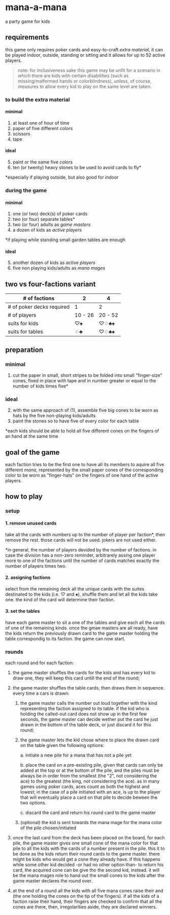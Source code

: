 # mana-a-mana
a party game for kids

## requirements
this game only requires poker cards and easy-to-craft *extra material*, it can be played indoor, outside, standing or sitting and it allows for up to 52 active players.

> note: for inclusiveness sake this game may be unfit for a scenario in which there are kids with certain disabilities (such as missing/malformed hands or colorblindness), unless, of course, measures to allow every kid to play on the same level are taken.

### to build the extra material

#### minimal
1. at least one of hour of time
2. paper of five different colors
3. scissors
4. tape

#### ideal
5. paint or the same five colors
6. ten (or twenty) heavy stones to be used to avoid cards to fly\*

\*especially if playing outside, but also good for indoor 
### during the game

#### minimal
1. one (or two) deck(s) of poker cards
2. two (or four) separate tables\*
5. two (or four) adults as *game masters*
6. a dozen of kids as *active players*

\*if playing while standing small garden tables are enough

#### ideal
5. another dozen of kids as *active players*
6. five non playing kids/adults as *mana mages*

## two vs four-factions variant
|# of factions| 2 | 4 |
|-------------|---|---|
|# of poker decks required| 1 | 2
|# of players|10 - 26|20 - 52|
|suits for kids| ♡♠ | ♡♢♣♠
|suits for tables| ♢♣ | ♡♢♣♠

## preparation
### minimal
1. cut the paper in small, short stripes to be folded into small "finger-size" cones, fixed in place with tape and in number greater or equal to the number of kids times five\* 
### ideal
2. with the same approach of (1), assemble five big cones to be worn as hats by the five non-playing kids/adults
3. paint the stones so to have five of every color for each table

\*each kids should be able to hold all five different cones on the fingers of an hand at the same time

## goal of the game
each faction tries to be the first one to have all its members to aquire all five different *mana*, represented by the small paper cones of the corresponding color to be worn as "finger-hats" on the fingers of one hand of the active players.

## how to play

### setup

#### 1. remove unused cards
take all the cards with numbers up to the number of player per faction\*, then remove the rest. those cards will not be used. jokers are not used either.

\*in general, the number of players devided by the number of factions. in case the division has a non-zero reminder, arbitrarely assing one player more to one of the factions until the number of cards matches exactly the number of players times two.

#### 2. assigning factions
select from the remaining deck all the unique cards with the suites destinated to the kids (i.e. ♡ and ♠), shuffle them and let all the kids take one. the kind of the card will determine their faction.

#### 3. set the tables
have each game master to sit a one of the tables and give each all the cards of one of the remaining kinds. once the gmae masters are all ready, have the kids return the previously drawn card to the game master holding the table correspondig to its faction. the game can now start.

### rounds
each round and for each faction:

1. the game master shuffles the cards for the kids and has every kid to draw one, they will keep this card untill the end of the round;
2. the game master shuffles the table cards, then draws them in sequence. every time a cars is drawn:

   1. the game master calls the number out loud together with the kind representing the faction assigned to its table. if the kid who is holding the called-out card does not show up in the first few seconds, the game master can decide wether put the card he just drawn in the bottom of the table deck, or just discard it for this round;
   2. the game master lets the kid chose where to place the drawn card on the table given the following options:
      
      a. initiate a new pile for a mana that has not a pile yet

      b. place the card on a pre-existing pile, given that cards can only be added at the top or at the bottom of the pile, and the piles must be always be in order from the smallest (the "2", not considering the ace) to the greatest (the king, not considering the ace). as in many games using poker cards, aces count as both the highest and lowest; in the case of a pile initiated with an ace, is up to the player that will eventually place a card on that pile to decide beween the two options.

      c. discard the card and return his round card to the game master

   3. (optional) the kid is sent towards the mana mage for the mana color of the pile chosen/initiated

3. once the last card from the deck has been placed on the board, for each pile, the game master gives one small cone of the mana color for that pile to all the kids with the cards of a number present in the pile. this it to be done as the kids return their round cards to the game master. there might be kids who would get a cone they already have. if this happens while some other kid decided -or had no other option than- to return his card, the acquired cone can be give tho the second kid, instead. it will be the mana mages role to hand out the small cones to the kids after the game master declares the round over.

4. at the end of a round all the kids with all five mana cones raise their and (the one holding the cones on the tip of the fingers). if all the kids of a faction raise their hand, their fingers are checked to confirm that all the cones are there, then, irregolarities aside, they are declared winners.